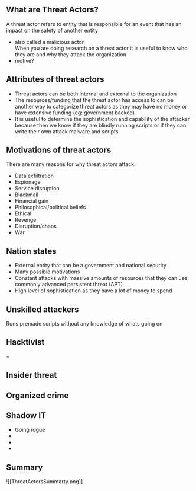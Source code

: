 ## What are Threat Actors?
A threat actor refers to entity that is responsible for an event that has an impact on the safety of another entity 
- also called a malicious actor  
When you are doing research on a threat actor it is useful to know who they are and why they attack the organization
- motive?
## Attributes of threat actors
- Threat actors can be both internal and external to the organization
- The resources/funding that the threat actor has access to can be another way to categorize threat actors as they may have no money or have extensive funding (eg: government backed)
- It is useful to determine the sophistication and capability of the attacker because then we know if they are blindly running scripts or if they can write their own attack malware and scripts 
## Motivations of threat actors 
There are many reasons for why threat actors attack.
- Data exfiltration
- ﻿﻿Espionage
- ﻿﻿Service disruption
- ﻿﻿Blackmail
- ﻿﻿Financial gain
- ﻿﻿Philosophical/political beliefs
- ﻿﻿Ethical
- ﻿﻿Revenge
- ﻿﻿Disruption/chaos
- ﻿﻿War
## Nation states
- External entity that can be a government and national security
- Many possible motivations
- Constant attacks with massive amounts of resources that they can use, commonly advanced persistent threat (APT)
- High level of sophistication as they have a lot of money to spend 

## Unskilled attackers
Runs premade scripts without any knowledge of whats going on 

## Hacktivist
=
## Insider threat

## Organized crime

## Shadow IT 
- Going rogue
- 
- 
- 
## Summary
![[ThreatActorsSummarty.png]]